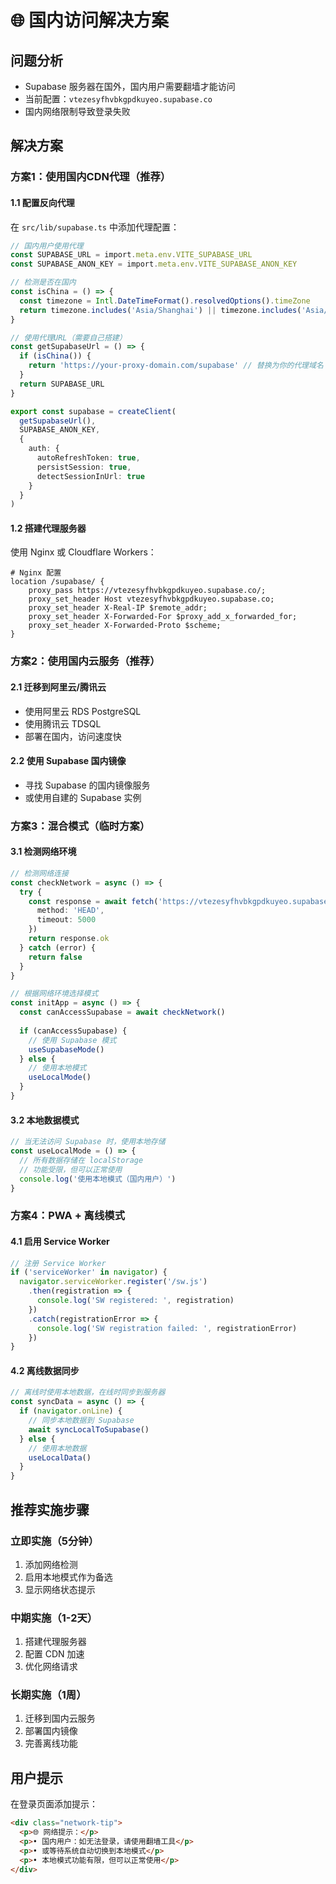 # 🌐 国内访问解决方案

## 问题分析
- Supabase 服务器在国外，国内用户需要翻墙才能访问
- 当前配置：`vtezesyfhvbkgpdkuyeo.supabase.co`
- 国内网络限制导致登录失败

## 解决方案

### 方案1：使用国内CDN代理（推荐）

#### 1.1 配置反向代理
在 `src/lib/supabase.ts` 中添加代理配置：

```typescript
// 国内用户使用代理
const SUPABASE_URL = import.meta.env.VITE_SUPABASE_URL
const SUPABASE_ANON_KEY = import.meta.env.VITE_SUPABASE_ANON_KEY

// 检测是否在国内
const isChina = () => {
  const timezone = Intl.DateTimeFormat().resolvedOptions().timeZone
  return timezone.includes('Asia/Shanghai') || timezone.includes('Asia/Chongqing')
}

// 使用代理URL（需要自己搭建）
const getSupabaseUrl = () => {
  if (isChina()) {
    return 'https://your-proxy-domain.com/supabase' // 替换为你的代理域名
  }
  return SUPABASE_URL
}

export const supabase = createClient(
  getSupabaseUrl(),
  SUPABASE_ANON_KEY,
  {
    auth: {
      autoRefreshToken: true,
      persistSession: true,
      detectSessionInUrl: true
    }
  }
)
```

#### 1.2 搭建代理服务器
使用 Nginx 或 Cloudflare Workers：

```nginx
# Nginx 配置
location /supabase/ {
    proxy_pass https://vtezesyfhvbkgpdkuyeo.supabase.co/;
    proxy_set_header Host vtezesyfhvbkgpdkuyeo.supabase.co;
    proxy_set_header X-Real-IP $remote_addr;
    proxy_set_header X-Forwarded-For $proxy_add_x_forwarded_for;
    proxy_set_header X-Forwarded-Proto $scheme;
}
```

### 方案2：使用国内云服务（推荐）

#### 2.1 迁移到阿里云/腾讯云
- 使用阿里云 RDS PostgreSQL
- 使用腾讯云 TDSQL
- 部署在国内，访问速度快

#### 2.2 使用 Supabase 国内镜像
- 寻找 Supabase 的国内镜像服务
- 或使用自建的 Supabase 实例

### 方案3：混合模式（临时方案）

#### 3.1 检测网络环境
```typescript
// 检测网络连接
const checkNetwork = async () => {
  try {
    const response = await fetch('https://vtezesyfhvbkgpdkuyeo.supabase.co/rest/v1/', {
      method: 'HEAD',
      timeout: 5000
    })
    return response.ok
  } catch (error) {
    return false
  }
}

// 根据网络环境选择模式
const initApp = async () => {
  const canAccessSupabase = await checkNetwork()
  
  if (canAccessSupabase) {
    // 使用 Supabase 模式
    useSupabaseMode()
  } else {
    // 使用本地模式
    useLocalMode()
  }
}
```

#### 3.2 本地数据模式
```typescript
// 当无法访问 Supabase 时，使用本地存储
const useLocalMode = () => {
  // 所有数据存储在 localStorage
  // 功能受限，但可以正常使用
  console.log('使用本地模式（国内用户）')
}
```

### 方案4：PWA + 离线模式

#### 4.1 启用 Service Worker
```typescript
// 注册 Service Worker
if ('serviceWorker' in navigator) {
  navigator.serviceWorker.register('/sw.js')
    .then(registration => {
      console.log('SW registered: ', registration)
    })
    .catch(registrationError => {
      console.log('SW registration failed: ', registrationError)
    })
}
```

#### 4.2 离线数据同步
```typescript
// 离线时使用本地数据，在线时同步到服务器
const syncData = async () => {
  if (navigator.onLine) {
    // 同步本地数据到 Supabase
    await syncLocalToSupabase()
  } else {
    // 使用本地数据
    useLocalData()
  }
}
```

## 推荐实施步骤

### 立即实施（5分钟）
1. 添加网络检测
2. 启用本地模式作为备选
3. 显示网络状态提示

### 中期实施（1-2天）
1. 搭建代理服务器
2. 配置 CDN 加速
3. 优化网络请求

### 长期实施（1周）
1. 迁移到国内云服务
2. 部署国内镜像
3. 完善离线功能

## 用户提示

在登录页面添加提示：

```html
<div class="network-tip">
  <p>🌐 网络提示：</p>
  <p>• 国内用户：如无法登录，请使用翻墙工具</p>
  <p>• 或等待系统自动切换到本地模式</p>
  <p>• 本地模式功能有限，但可以正常使用</p>
</div>
```

